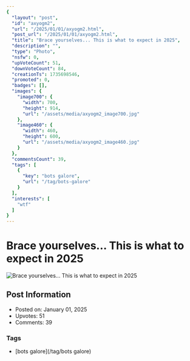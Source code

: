 ```yaml
---
{
  "layout": "post",
  "id": "axyogm2",
  "url": "/2025/01/01/axyogm2.html",
  "post_url": "/2025/01/01/axyogm2.html",
  "title": "Brace yourselves... This is what to expect in 2025",
  "description": "",
  "type": "Photo",
  "nsfw": 0,
  "upVoteCount": 51,
  "downVoteCount": 84,
  "creationTs": 1735698546,
  "promoted": 0,
  "badges": [],
  "images": {
    "image700": {
      "width": 700,
      "height": 914,
      "url": "/assets/media/axyogm2_image700.jpg"
    },
    "image460": {
      "width": 460,
      "height": 600,
      "url": "/assets/media/axyogm2_image460.jpg"
    }
  },
  "commentsCount": 39,
  "tags": [
    {
      "key": "bots galore",
      "url": "/tag/bots-galore"
    }
  ],
  "interests": [
    "wtf"
  ]
}
---
```


# Brace yourselves... This is what to expect in 2025

![Brace yourselves... This is what to expect in 2025](/assets/media/axyogm2_image700.jpg)

## Post Information

- Posted on: January 01, 2025
- Upvotes: 51
- Comments: 39

### Tags

- [bots galore](/tag/bots galore)
